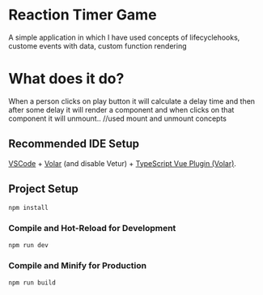 #  Reaction Timer Game

A simple application in which I have used concepts of  lifecyclehooks, custome events with data, custom function rendering 

# What does it do?

When a person clicks on play button it will calculate a delay time and then after some delay it will render a component and when clicks on that component it will unmount..
//used mount and unmount concepts

## Recommended IDE Setup

[VSCode](https://code.visualstudio.com/) + [Volar](https://marketplace.visualstudio.com/items?itemName=Vue.volar) (and disable Vetur) + [TypeScript Vue Plugin (Volar)](https://marketplace.visualstudio.com/items?itemName=Vue.vscode-typescript-vue-plugin).


## Project Setup

```sh
npm install
```

### Compile and Hot-Reload for Development

```sh
npm run dev
```

### Compile and Minify for Production

```sh
npm run build
```
